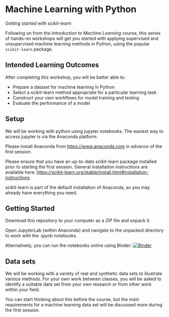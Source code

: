 # Machine Learning with Python

*Getting started with scikit-learn*


Following on from the *Introduction to Machine Learning* course, this series of hands-on workshops will get you started with applying supervised and unsupervised machine learning methods in Python, using the popular `scikit-learn` package.

## Intended Learning Outcomes

After completing this workshop, you will be better able to:

* Prepare a dataset for machine learning in Python
* Select a scikit-learn method appropriate for a particular learning task
* Construct your own workflows for model training and testing
* Evaluate the performance of a model

## Setup

We will be working with python using jupyter notebooks. The easiest way to access jupyter is via the Anaconda platform.

Please install Anaconda from https://www.anaconda.com in advance of the first session.

Please ensure that you have an up-to-date scikit-learn package installed prior to starting the first session.
General installation instructions are available here:
https://scikit-learn.org/stable/install.html#installation-instructions

scikit-learn is part of the default installation of Anaconda, so you may already have everything you need.


## Getting Started

Download this repository to your computer as a ZIP file and unpack it.

Open JupyterLab (within Anaconda) and navigate to the unpacked directory to work with the .ipynb notebooks.

Alternatively, you can run the notebooks online using Binder: [![Binder](https://mybinder.org/badge_logo.svg)](https://mybinder.org/v2/gh/johnpinney/machine_learning_with_python/main?urlpath=lab)



## Data sets

We will be working with a variety of real and synthetic data sets to illustrate various methods.
For your own work between classes, you will be asked to identify a suitable data set from your own research or from other work within your field.

You can start thinking about this before the course, but the main requirements for a machine learning data set will be discussed more during the first session.
